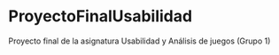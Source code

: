 # ProyectoFinalUsabilidad
Proyecto final de la asignatura Usabilidad y Análisis de juegos (Grupo 1)
